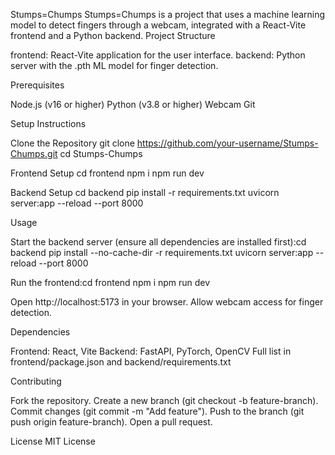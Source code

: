 Stumps=Chumps
Stumps=Chumps is a project that uses a machine learning model to detect fingers through a webcam, integrated with a React-Vite frontend and a Python backend.
Project Structure

frontend: React-Vite application for the user interface.
backend: Python server with the .pth ML model for finger detection.

Prerequisites

Node.js (v16 or higher)
Python (v3.8 or higher)
Webcam
Git

Setup Instructions

Clone the Repository
git clone https://github.com/your-username/Stumps-Chumps.git
cd Stumps-Chumps


Frontend Setup
cd frontend
npm i
npm run dev


Backend Setup
cd backend
pip install -r requirements.txt
uvicorn server:app --reload --port 8000



Usage

Start the backend server (ensure all dependencies are installed first):cd backend
pip install --no-cache-dir -r requirements.txt
uvicorn server:app --reload --port 8000


Run the frontend:cd frontend
npm i
npm run dev


Open http://localhost:5173 in your browser.
Allow webcam access for finger detection.

Dependencies

Frontend: React, Vite
Backend: FastAPI, PyTorch, OpenCV
Full list in frontend/package.json and backend/requirements.txt

Contributing

Fork the repository.
Create a new branch (git checkout -b feature-branch).
Commit changes (git commit -m "Add feature").
Push to the branch (git push origin feature-branch).
Open a pull request.

License
MIT License
